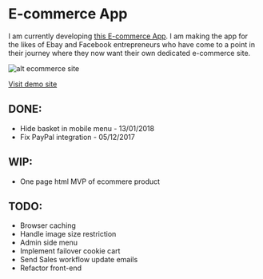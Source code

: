# E-commerce App
I am currently developing [this E-commerce App](http://openjdk-app-commerce.193b.starter-ca-central-1.openshiftapps.com/shop/women/).  I am making the app for the likes of Ebay and Facebook entrepreneurs who have come to a point in their journey where they now want their own dedicated e-commerce site.

![alt ecommerce site](http://ahoque.org/category-page.png)

[Visit demo site](http://openjdk-app-commerce.193b.starter-ca-central-1.openshiftapps.com/shop/women/)

## DONE:
* Hide basket in mobile menu - 13/01/2018
* Fix PayPal integration - 05/12/2017 

## WIP:
* One page html MVP of ecommere product 


## TODO:
* Browser caching
* Handle image size restriction
* Admin side menu
* Implement failover cookie cart
* Send Sales workflow update emails
* Refactor front-end

   

